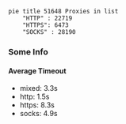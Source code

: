
```mermaid
pie title 51648 Proxies in list
    "HTTP" : 22719
    "HTTPS": 6473
    "SOCKS" : 28190
```

### Some Info
#### Average Timeout

- mixed: 3.3s
- http: 1.5s
- https: 8.3s
- socks: 4.9s